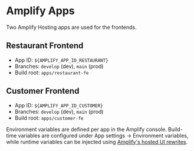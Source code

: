 # Amplify Apps

Two Amplify Hosting apps are used for the frontends.

## Restaurant Frontend
- App ID: `${AMPLIFY_APP_ID_RESTAURANT}`
- Branches: `develop` (dev), `main` (prod)
- Build root: `apps/restaurant-fe`

## Customer Frontend
- App ID: `${AMPLIFY_APP_ID_CUSTOMER}`
- Branches: `develop` (dev), `main` (prod)
- Build root: `apps/customer-fe`

Environment variables are defined per app in the Amplify console. Build-time variables are configured under App settings → Environment variables, while runtime variables can be injected using [Amplify's hosted UI rewrites](https://docs.aws.amazon.com/amplify/latest/userguide/env-var.html).
